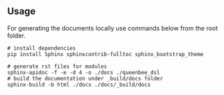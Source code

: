 
## Usage
For generating the documents locally use commands below from the root folder. 

```shell
# install dependencies
pip install Sphinx sphinxcontrib-fulltoc sphinx_bootstrap_theme

# generate rst files for modules
sphinx-apidoc -f -e -d 4 -o ./docs ./queenbee_dsl
# build the documentation under _build/docs folder
sphinx-build -b html ./docs ./docs/_build/docs
```

